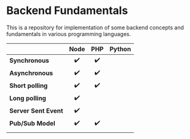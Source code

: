 # Backend Fundamentals

This is a repository for implementation of some backend concepts and fundamentals in various programming languages.

|                             | Node | PHP | Python |
| :-------------------------- | :--: | :--: | ------ |
| **Synchronous**       | ✔️ | ✔️ |        |
| **Asynchronous**      | ✔️ | ✔️ |        |
| **Short polling**     | ✔️ | ✔️ |        |
| **Long polling**      | ✔️ |      |        |
| **Server Sent Event** | ✔️ |      |        |
| **Pub/Sub Model**     | ✔️ | ✔️ |        |
|                             |      |      |        |
